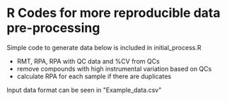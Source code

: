 # R Codes for more reproducible data pre-processing 
Simple code to generate data below is included in initial_process.R
- RMT, RPA, RPA with QC data and %CV from QCs 
- remove compounds with high instrumental variation based on QCs 
- calculate RPA for each sample if there are duplicates 

Input data format can be seen in "Example_data.csv" 
